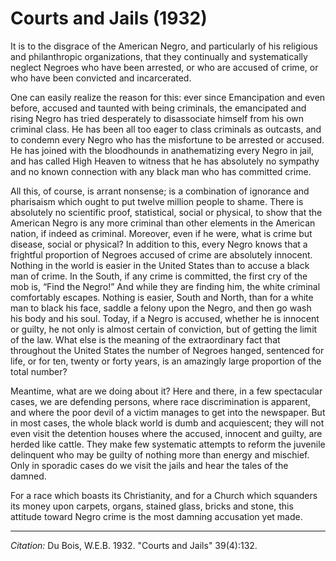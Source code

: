 # Courts and Jails (1932)

It is to the disgrace of the American Negro, and particularly of his religious and philanthropic organizations, that they continually and systematically neglect Negroes who have been arrested, or who are accused of crime, or who have been convicted and incarcerated.

One can easily realize the reason for this: ever since Emancipation and even before, accused and taunted with being criminals, the emancipated and rising Negro has tried desperately to disassociate himself from his own criminal class. He has been all too eager to class criminals as outcasts, and to condemn every Negro who has the misfortune to be arrested or accused. He has joined with the bloodhounds in anathematizing every Negro in jail, and has called High Heaven to witness that he has absolutely no sympathy and no known connection with any black man who has committed crime.

All this, of course, is arrant nonsense; is a combination of ignorance and pharisaism which ought to put twelve million people to shame. There is absolutely no scientific proof, statistical, social or physical, to show that the American Negro is any more criminal than other elements in the American nation, if indeed as criminal. Moreover, even if he were, what is crime but disease, social or physical? In addition to this, every Negro knows that a frightful proportion of Negroes accused of crime are absolutely innocent. Nothing in the world is easier in the United States than to accuse a black man of crime. In the South, if any crime is committed, the first cry of the mob is, “Find the Negro!” And while they are finding him, the white criminal comfortably escapes. Nothing is easier, South and North, than for a white man to black his face, saddle a felony upon the Negro, and then go wash his body and his soul. Today, if a Negro is accused, whether he is innocent or guilty, he not only is almost certain of conviction, but of getting the limit of the law. What else is the meaning of the extraordinary fact that throughout the United States the number of Negroes hanged, sentenced for life, or for ten, twenty or forty years, is an amazingly large proportion of the total number?

Meantime, what are we doing about it? Here and there, in a few spectacular cases, we are defending persons, where race discrimination is apparent, and where the poor devil of a victim manages to get into the newspaper. But in most cases, the whole black world is dumb and acquiescent; they will not even visit the detention houses where the accused, innocent and guilty, are herded like cattle. They make few systematic attempts to reform the juvenile delinquent who may be guilty of nothing more than energy and mischief. Only in sporadic cases do we visit the jails and hear the tales of the damned.

For a race which boasts its Christianity, and for a Church which squanders its money upon carpets, organs, stained glass, bricks and stone, this attitude toward Negro crime is the most damning accusation yet made.


_________________
*Citation:* Du Bois, W.E.B. 1932. "Courts and Jails" 39(4):132.